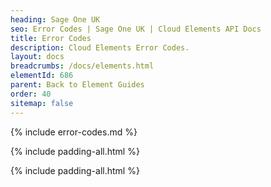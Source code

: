 ```yaml
---
heading: Sage One UK
seo: Error Codes | Sage One UK | Cloud Elements API Docs
title: Error Codes
description: Cloud Elements Error Codes.
layout: docs
breadcrumbs: /docs/elements.html
elementId: 686
parent: Back to Element Guides
order: 40
sitemap: false
---
```


{% include error-codes.md %}

{% include padding-all.html %}

{% include padding-all.html %}
